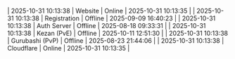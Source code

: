 | 2025-10-31 10:13:38 | Website | Online | 2025-10-31 10:13:35 |
| 2025-10-31 10:13:38 | Registration | Offline | 2025-09-09 16:40:23 |
| 2025-10-31 10:13:38 | Auth Server | Offline | 2025-08-18 09:33:31 |
| 2025-10-31 10:13:38 | Kezan (PvE) | Offline | 2025-10-11 12:51:30 |
| 2025-10-31 10:13:38 | Gurubashi (PvP) | Offline | 2025-08-23 21:44:06 |
| 2025-10-31 10:13:38 | Cloudflare | Online | 2025-10-31 10:13:35 |
